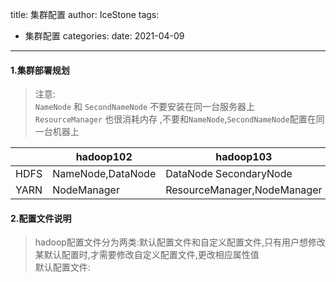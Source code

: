 title: 集群配置
author: IceStone 
tags: 
  - 集群配置
categories: 
date: 2021-04-09
---
#### 1.集群部署规划

> 注意:  
> `NameNode` 和 `SecondNameNode` 不要安装在同一台服务器上  
> `ResourceManager` 也很消耗内存 ,不要和`NameNode`,`SecondNameNode`配置在同一台机器上

|   | hadoop102 | hadoop103 | hadoop104 |
|--- | -------- | --------- | --------- |
| HDFS  | NameNode,DataNode | DataNode SecondaryNode |
| YARN | NodeManager | ResourceManager,NodeManager | NodeManager |  

#### 2.配置文件说明  
> hadoop配置文件分为两类:默认配置文件和自定义配置文件,只有用户想修改某默认配置时,才需要修改自定义配置文件,更改相应属性值  
> 默认配置文件:  
